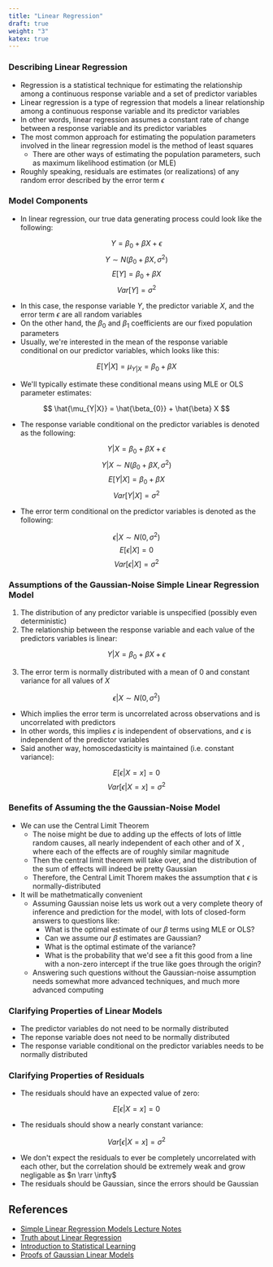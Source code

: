 ```yaml
---
title: "Linear Regression"
draft: true
weight: "3"
katex: true
---
```


### Describing Linear Regression
- Regression is a statistical technique for estimating the relationship among a continuous response variable and a set of predictor variables
- Linear regression is a type of regression that models a linear relationship among a continuous response variable and its predictor variables
- In other words, linear regression assumes a constant rate of change between a response variable and its predictor variables
- The most common approach for estimating the population parameters involved in the linear regression model is the method of least squares
	- There are other ways of estimating the population parameters, such as maximum likelihood estimation (or MLE)
- Roughly speaking, residuals are estimates (or realizations) of any random error described by the error term $\epsilon$

### Model Components
- In linear regression, our true data generating process could look like the following:

$$ Y = \beta_{0} + \beta X + \epsilon $$
$$ Y \sim N(\beta_{0}+\beta X, \sigma^{2}) $$
$$ E[Y] = \beta_{0} + \beta X $$
$$ Var[Y] = \sigma^{2} $$

- In this case, the response variable $Y$, the predictor variable $X$, and the error term $\epsilon$ are all random variables
- On the other hand, the $\beta_{0}$ and $\beta_{1}$ coefficients are our fixed population parameters
- Usually, we're interested in the mean of the response variable conditional on our predictor variables, which looks like this:

$$ E[Y|X] = \mu_{Y|X} = \beta_{0} + \beta X $$

- We'll typically estimate these conditional means using MLE or OLS parameter estimates:

$$ \hat{\mu_{Y|X}} = \hat{\beta_{0}} + \hat{\beta} X $$

- The response variable conditional on the predictor variables is denoted as the following:

$$ Y|X = \beta_{0} + \beta X + \epsilon $$
$$ Y|X \sim N(\beta_{0}+\beta X, \sigma^{2}) $$
$$ E[Y|X] = \beta_{0} + \beta X $$
$$ Var[Y|X] = \sigma^{2} $$

- The error term conditional on the predictor variables is denoted as the following:

$$ \epsilon|X \sim N(0, \sigma^{2}) $$
$$ E[\epsilon|X] = 0 $$
$$ Var[\epsilon|X] = \sigma^{2} $$

### Assumptions of the Gaussian-Noise Simple Linear Regression Model
1. The distribution of any predictor variable is unspecified (possibly even deterministic)
2. The relationship between the response variable and each value of the predictors variables is linear:

$$ Y|X = \beta_{0} + \beta X + \epsilon $$

3. The error term is normally distributed with a mean of 0 and constant variance for all values of $X$

$$ \epsilon|X \sim N(0,\sigma^{2}) $$

- Which implies the error term is uncorrelated across observations and is uncorrelated with predictors
- In other words, this implies $\epsilon$ is independent of observations, and $\epsilon$ is independent of the predictor variables
- Said another way, homoscedasticity is maintained (i.e. constant variance):

$$ E[\epsilon|X=x] = 0 $$
$$ Var[\epsilon|X=x] = \sigma^{2} $$

### Benefits of Assuming the the Gaussian-Noise Model
- We can use the Central Limit Theorem
	- The noise might be due to adding up the effects of lots of little random causes, all nearly independent of each other and of X , where each of the effects are of roughly similar magnitude
	- Then the central limit theorem will take over, and the distribution of the sum of effects will indeed be pretty Gaussian
	- Therefore, the Central Limit Thorem makes the assumption that $\epsilon$ is normally-distributed
- It will be mathetmatically convenient
	- Assuming Gaussian noise lets us work out a very complete theory of inference and prediction for the model, with lots of closed-form answers to questions like:
		- What is the optimal estimate of our $\beta$ terms using MLE or OLS?
		- Can we assume our $\beta$ estimates are Gaussian?
		- What is the optimal estimate of the variance?
		- What is the probability that we'd see a fit this good from a line with a non-zero intercept if the true like goes through the origin?
	- Answering such questions without the Gaussian-noise assumption needs somewhat more advanced techniques, and much more advanced computing

### Clarifying Properties of Linear Models
- The predictor variables do not need to be normally distributed
- The reponse variable does not need to be normally distributed
- The response variable conditional on the predictor variables needs to be normally distributed

### Clarifying Properties of Residuals
- The residuals should have an expected value of zero:

$$ E[\epsilon|X=x] = 0 $$

- The residuals should show a nearly constant variance:

$$ Var[\epsilon|X=x] = \sigma^{2} $$

- We don't expect the residuals to ever be completely uncorrelated with each other, but the correlation should be extremely weak and grow negligable as $n \rarr \infty$
- The residuals should be Gaussian, since the errors should be Gaussian

## References
- [Simple Linear Regression Models Lecture Notes](https://www.stat.cmu.edu/~cshalizi/mreg/15/lectures/04/lecture-04.pdf)
- [Truth about Linear Regression](http://www.stat.cmu.edu/~cshalizi/TALR/TALR.pdf)
- [Introduction to Statistical Learning](http://faculty.marshall.usc.edu/gareth-james/ISL/ISLR%20Seventh%20Printing.pdf)
- [Proofs of Gaussian Linear Models](https://ocw.mit.edu/courses/mathematics/18-655-mathematical-statistics-spring-2016/lecture-notes/MIT18_655S16_LecNote19.pdf)

